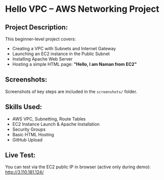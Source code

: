 # Hello VPC – AWS Networking Project

##  Project Description:
This beginner-level project covers:
- Creating a VPC with Subnets and Internet Gateway
- Launching an EC2 instance in the Public Subnet
- Installing Apache Web Server
- Hosting a simple HTML page: **"Hello, I am Naman from EC2"**

##  Screenshots:
Screenshots of key steps are included in the `screenshots/` folder.

##  Skills Used:
- AWS VPC, Subnetting, Route Tables
- EC2 Instance Launch & Apache Installation
- Security Groups
- Basic HTML Hosting
- GitHub Upload

##  Live Test:
You can test via the EC2 public IP in browser (active only during demo):
http://3.110.181.124/
